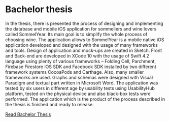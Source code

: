 # Bachelor thesis

In the thesis, there is presented the process of designing and implementing the database and mobile iOS application for sommeliers and wine lovers called SommelYear. Its main goal is to simplify the whole process of choosing wine. The application allows to
SommelYear is a mobile native iOS application developed and designed with the usage of many frameworks and tools. Design of application and mock-ups are created in Sketch. Front and Back-end are developed in XCode 10 with the usage of Swift 4.2 language using plenty of various frameworks – Folding Cell, Parchment, Firebase Firestore iOS SDK and Facebook SDK installed by two different framework systems CocoaPods and Carthage. Also, many smaller frameworks are used. Graphs and schemas were designed with Visual Paradigm and textual part written in Microsoft Word. The application was tested by six users in different age by usability tests using UsabilityHub platform, tested on the physical device and also black-box tests were performed. The application which is the product of the process described in the thesis
is finished and ready to release.

[Read Bachelor Thesis](W08_228202_2019_praca_inżynierska.pdf)

